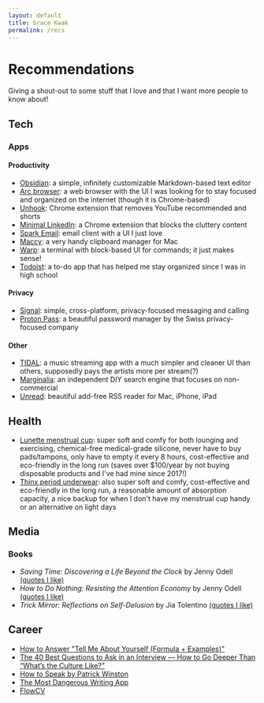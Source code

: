 ```yaml
---
layout: default
title: Grace Kwak
permalink: /recs
---
```


# Recommendations

Giving a shout-out to some stuff that I love and that I want more people to know about!

## Tech

### Apps

#### Productivity

- [Obsidian](https://obsidian.md/): a simple, infinitely customizable Markdown-based text editor
- [Arc browser](https://arc.net/): a web browser with the UI I was looking for to stay focused and organized on the internet (though it is Chrome-based)
- [Unhook](https://chromewebstore.google.com/detail/unhook-remove-youtube-rec/khncfooichmfjbepaaaebmommgaepoid): Chrome extension that removes YouTube recommended and shorts
- [Minimal LinkedIn](https://github.com/cindywu/minimal-linkedin): a Chrome extension that blocks the cluttery content
- [Spark Email](https://sparkmailapp.com/): email client with a UI I just love
- [Maccy](https://maccy.app/): a very handy clipboard manager for Mac
- [Warp](https://warp.dev/): a terminal with block-based UI for commands; it just makes sense!
- [Todoist](https://todoist.com/): a to-do app that has helped me stay organized since I was in high school

#### Privacy

- [Signal](https://signal.org/): simple, cross-platform, privacy-focused messaging and calling
- [Proton Pass](https://protonmail.com/password-manager): a beautiful password manager by the Swiss privacy-focused company

#### Other

- [TIDAL](https://tidal.com/): a music streaming app with a much simpler and cleaner UI than others, supposedly pays the artists more per stream(?)
- [Marginalia](https://search.marginalia.nu/): an independent DIY search engine that focuses on non-commercial
- [Unread](https://www.goldenhillsoftware.com/unread/): beautiful add-free RSS reader for Mac, iPhone, iPad

## Health

- [Lunette menstrual cup](https://store.lunette.com/): super soft and comfy for both lounging and exercising, chemical-free medical-grade silicone, never have to buy pads/tampons, only have to empty it every 8 hours, cost-effective and eco-friendly in the long run (saves over $100/year by not buying disposable products and I've had mine since 2017!)
- [Thinx period underwear](https://www.thinx.com/): also super soft and comfy, cost-effective and eco-friendly in the long run, a reasonable amount of absorption capacity, a nice backup for when I don't have my menstrual cup handy or an alternative on light days

## Media

### Books

- _Saving Time: Discovering a Life Beyond the Clock_ by Jenny Odell [(quotes I like)](http://gracekwak.me/booknotes/saving_time)
- _How to Do Nothing: Resisting the Attention Economy_ by Jenny Odell [(quotes I like)](http://gracekwak.me/booknotes/how_to_do_nothing)
- _Trick Mirror: Reflections on Self-Delusion_ by Jia Tolentino [(quotes I like)](http://gracekwak.me/booknotes/trick_mirror)

## Career

- [How to Answer "Tell Me About Yourself (Formula + Examples)"](https://kristina.substack.com/p/how-to-answer-tell-me-about-yourself)
- [The 40 Best Questions to Ask in an Interview — How to Go Deeper Than “What’s the Culture Like?”](https://review.firstround.com/the-40-best-questions-to-ask-in-an-interview-how-to-go-deeper-than-whats-the-culture-like/)
- [How to Speak by Patrick Winston](https://youtu.be/Unzc731iCUY?si=MGBxPFKNHp1O3GcY)
- [The Most Dangerous Writing App](https://www.squibler.io/dangerous-writing-prompt-app/)
- [FlowCV](https://flowcv.com)
